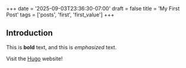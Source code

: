 +++
date = '2025-09-03T23:36:30-07:00'
draft = false
title = 'My First Post'
tags = ['posts', 'first', 'first_value']
+++

## Introduction

This is **bold** text, and this is *emphasized* text.

Visit the [Hugo](https://gohugo.io) website!


